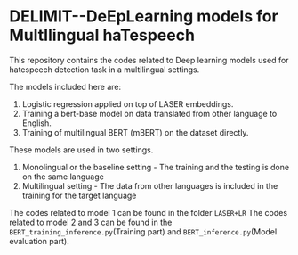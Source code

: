 # DELIMIT--DeEpLearning models for MultIlingual haTespeech

This repository contains the codes related to Deep learning models used for hatespeech detection task in a multilingual settings.

The models included here are:
1. Logistic regression applied on top of LASER embeddings.
2. Training a bert-base model on data translated from other language to English.
3. Training of multilingual BERT (mBERT) on the dataset directly.

These models are used in two settings.
1. Monolingual or the baseline setting - The training and the testing is done on the same language
2. Multilingual setting - The data from other languages is included in the training for the target language

The codes related to model 1 can be found in the folder `LASER+LR`
The codes related to model 2 and 3 can be found in the `BERT_training_inference.py`(Training part) and `BERT_inference.py`(Model evaluation part). 


